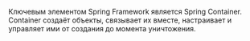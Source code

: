 Ключевым элементом Spring Framework является Spring Container. Container создаёт объекты, связывает их вместе, настраивает и управляет ими от создания до момента уничтожения.

